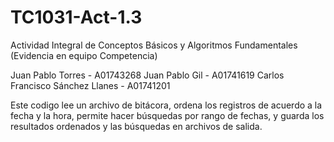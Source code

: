 # TC1031-Act-1.3
Actividad Integral de Conceptos Básicos y Algoritmos Fundamentales (Evidencia en equipo Competencia)

Juan Pablo Torres - A01743268
Juan Pablo Gil - A01741619
Carlos Francisco Sánchez Llanes - A01741201


Este codigo lee un archivo de bitácora, ordena los registros de acuerdo a la fecha y la hora, permite hacer búsquedas por rango de fechas, y guarda los resultados ordenados y las búsquedas en archivos de salida. 